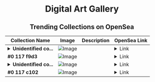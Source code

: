 <div align="center">

# Digital Art Gallery

## Trending Collections on OpenSea

| Collection Name                       | Image                                                                                     | Description                       | OpenSea Link                                                                                          |
|---------------------------------------|-------------------------------------------------------------------------------------------|-----------------------------------|--------------------------------------------------------------------------------------------------------|
| **<details><summary>Unidentified co...</summary>Unidentified contract 8cad84bb-babf-4c8c-9b39-34f9c28a6cb5</details>** | ![Image](https://i2.seadn.io/optimism/0x579e4f4a7e577ef5ac6e9221ca8f11dd6d43316d/6404459f0a28661c41bd910f8b5899/e86404459f0a28661c41bd910f8b5899.png?w=200&auto=format) |  | <details><summary>Link</summary>[Unidentified contract 8cad84bb-babf-4c8c-9b39-34f9c28a6cb5](https://opensea.io/collection/unidentified-contract-8cad84bb-babf-4c8c-9b39-34f9)</details> |
| **#0 117 f9d3** | ![Image](https://i2.seadn.io/base/0x2ebd4845c54c605b2a1cc8dafecab2db12c57cf0/53834f05a4c1a44a3127b0358dc117/f053834f05a4c1a44a3127b0358dc117.jpeg?w=200&auto=format) |  | <details><summary>Link</summary>[#0 117 f9d3](https://opensea.io/collection/0-117-f9d3-2)</details> |
| **<details><summary>Unidentified co...</summary>Unidentified contract e82101ae-11dd-49ad-978c-9a358792bc73</details>** | ![Image](https://i2.seadn.io/optimism/0x579e4f4a7e577ef5ac6e9221ca8f11dd6d43316d/6404459f0a28661c41bd910f8b5899/e86404459f0a28661c41bd910f8b5899.png?w=200&auto=format) |  | <details><summary>Link</summary>[Unidentified contract e82101ae-11dd-49ad-978c-9a358792bc73](https://opensea.io/collection/unidentified-contract-e82101ae-11dd-49ad-978c-9a35)</details> |
| **#0 117 c102** | ![Image](https://i2.seadn.io/base/0x2ebd4845c54c605b2a1cc8dafecab2db12c57cf0/53834f05a4c1a44a3127b0358dc117/f053834f05a4c1a44a3127b0358dc117.jpeg?w=200&auto=format) |  | <details><summary>Link</summary>[#0 117 c102](https://opensea.io/collection/0-117-c102)</details> |

</div>
